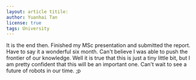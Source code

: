 ```yaml
---
layout: article titile:
author: Yuanhai Tan 
license: true 
tags: University
---
```

It is the end then. Finished my MSc presentation and submitted the report. Have to say it a wonderful six month. Can't believe I was able to push the frontier of our knowledge. 
Well it is true that this is just a tiny little bit, but I am pretty confident that this will be an important one. 
Can't wait to see a future of robots in our time. ;p